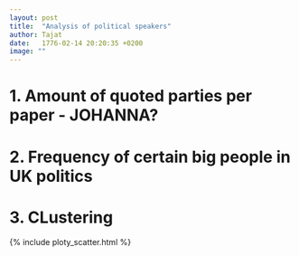 ```yaml
---
layout: post
title:  "Analysis of political speakers"
author: Tajat
date:   1776-02-14 20:20:35 +0200
image: ""
---
```

# 1. Amount of quoted parties per paper - JOHANNA?
# 2. Frequency of certain big people in UK politics
# 3. CLustering

{% include ploty_scatter.html %}
<!--more-->